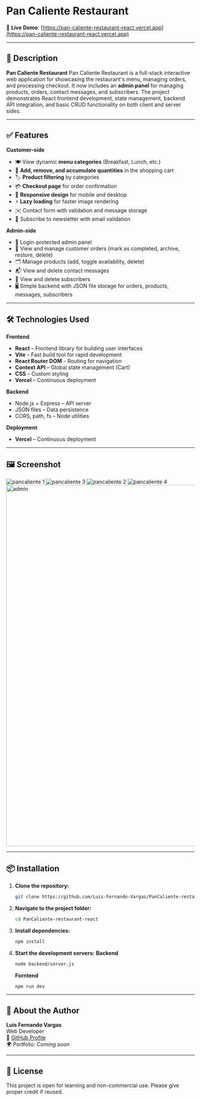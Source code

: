 # Pan Caliente Restaurant
🚀 **Live Demo**: [https://pan-caliente-restaurant-react.vercel.app](https://pan-caliente-restaurant-react.vercel.app)

---

## 📝 Description
**Pan Caliente Restaurant** Pan Caliente Restaurant is a full-stack interactive web application for showcasing the restaurant's menu, managing orders, and processing checkout.
It now includes an **admin panel** for managing products, orders, contact messages, and subscribers.
The project demonstrates React frontend development, state management, backend API integration, and basic CRUD functionality on both client and server sides.

---

## ✅ Features

**Customer-side**
- 🍽️ View dynamic **menu categories** (Breakfast, Lunch, etc.)
- 🛒 **Add, remove, and accumulate quantities** in the shopping cart
- 🏷️ **Product filtering** by categories
- 💳 **Checkout page** for order confirmation
- 📱 **Responsive design** for mobile and desktop
- ⚡ **Lazy loading** for faster image rendering
- ✉️ Contact form with validation and message storage
- 🔔 Subscribe to newsletter with email validation

**Admin-side**
- 🔐 Login-protected admin panel
- 🧾 View and manage customer orders (mark as completed, archive, restore, delete)
- 🗂️ Manage products (add, toggle availability, delete)
- 📬 View and delete contact messages
- 📨 View and delete subscribers
- 🖥️ Simple backend with JSON file storage for orders, products, messages, subscribers
---

## 🛠 Technologies Used

**Frontend**
- **React** – Frontend library for building user interfaces
- **Vite** – Fast build tool for rapid development
- **React Router DOM** – Routing for navigation
- **Context API** – Global state management (Cart)
- **CSS** – Custom styling
- **Vercel** – Continuous deployment

**Backend**
- Node.js + Express – API server
- JSON files – Data persistence
- CORS, path, fs – Node utilities

**Deployment**
- **Vercel** – Continuous deployment
---

## 🖼️ Screenshot
![pancaliente 1](https://github.com/user-attachments/assets/06aebf36-8c59-403a-8bd0-540b639bf6a7)
![pancaliente 3](https://github.com/user-attachments/assets/f33cdd16-e501-4347-b716-e164c4bc28d7)
![pancaliente 2](https://github.com/user-attachments/assets/e67018de-7cda-4939-8189-c87e6e3ee51a)
![pancaliente 4](https://github.com/user-attachments/assets/93f0ca51-af19-4446-b0b9-15641a59e026)
<img width="1581" height="967" alt="admin" src="https://github.com/user-attachments/assets/baae3af8-c92f-4e9e-ba57-1426335a4cf5" />


---

## 📦 Installation

1. **Clone the repository:**
    ```bash
    git clone https://github.com/Luis-Fernando-Vargas/PanCaliente-restaurant-react.git
    ```

2. **Navigate to the project folder:**
    ```bash
    cd PanCaliente-restaurant-react
    ```

3. **Install dependencies:**
    ```bash
    npm install
    ```

4. **Start the development servers:**
   **Backend**
    ```bash
    node backend/server.js
    ```
   **Forntend**
    ```bash
    npm run dev
    ```

---

## 🙋 About the Author

**Luis Fernando Vargas**  
Web Developer  
🔗 [GitHub Profile](https://github.com/Luis-Fernando-Vargas)  
🌍 Portfolio: _Coming soon_  

---

## 📃 License

This project is open for learning and non-commercial use. Please give proper credit if reused.
